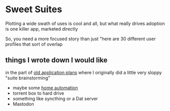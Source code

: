 # Sweet Suites

Plotting a wide swath of uses is cool and all, but what really drives adoption is one killer app, marketed directly

So, you need a more focused story than just "here are 30 different user profiles that sort of overlap

## things I wrote down I would like

in the part of [old application plans](2f104233-0b1b-46c0-a60a-ff2ceadff47b.md) where I originally did a little very sloppy "suite brainstorming"

- maybe some [home automation](d16c8401-504e-4de9-92c5-001d4f1029df.md)
- torrent box to hard drive
- something like syncthing or a Dat server
- Mastodon
